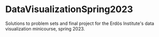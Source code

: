 # DataVisualizationSpring2023
Solutions to problem sets and final project for the Erdös Institute's data visualization minicourse, spring 2023.
